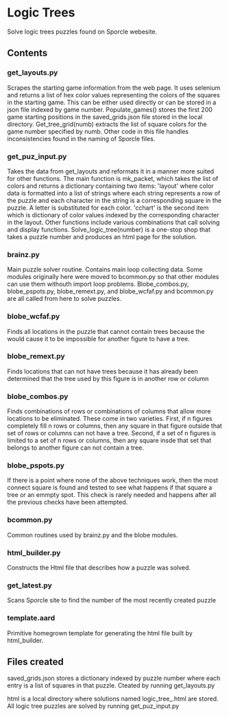 # Logic Trees

Solve logic trees puzzles found on Sporcle webesite.

## Contents

### get_layouts.py
Scrapes the starting game information from the web page.  It uses selenium and returns a list of hex color values
representing the colors of the squares in the starting game.  This can be either used directly or can be stored in a json file
indexed by game number.  Populate_games() stores the first 200 game starting positions in the saved_grids.json file stored in the
local directory.  Get_tree_grid(numb) extracts the list of square colors for the game number specified by numb.  Other code in
this file handles inconsistencies found in the naming of Sporcle files.
 
### get_puz_input.py
Takes the data from get_layouts and reformats it in a manner more suited for other functions.  The main function is mk_packet, which
takes the list of colors and returns a dictionary containing two items: 'layout' where color data is formatted into a list of strings
where each string represents a row of the puzzle and each character in the string is a corresponding square in the puzzle.  A letter
is substituted for each color.  'cchart' is the second item which is dictionary of color values indexed by the corresponding character
in the layout.  Other functions include various combinations that call solving and display functions.  Solve_logic_tree(number) is a
one-stop shop that takes a puzzle number and produces an html page for the solution.

### brainz.py
Main puzzle solver routine.  Contains main loop collecting data.  Some modules originally here were moved to bcommon.py so that other
modules can use them withouth import loop problems.  Blobe_combos.py, blobe_pspots.py, blobe_remext.py, and blobe_wcfaf.py and bcommon.py
are all called from here to solve puzzles.

### blobe_wcfaf.py
Finds all locations in the puzzle that cannot contain trees because the would cause it to be impossible for another figure to have a tree.

### blobe_remext.py
Finds locations that can not have trees because it has already been determined that the tree used by this figure is in another row or column

### blobe_combos.py
Finds combinations of rows or combinations of columns that allow more locations to be eliminated.  These come in two varieties.  First, if
n figures completely fill n rows or columns, then any square in that figure outside that set of rows or columns can not have a tree.  Second,
if a set of n figures is limited to a set of n rows or columns, then any square insde that set that belongs to another figure can not contain
a tree.

### blobe_pspots.py
If there is a point where none of the above techniques work, then the most connect square is found and tested to see what happens if that
square a tree or an emmpty spot.  This check is rarely needed and happens after all the previous checks have been attempted.

### bcommon.py
Common routines used by brainz.py and the blobe modules.

### html_builder.py
Constructs the Html file that describes how a puzzle was solved.

### get_latest.py
Scans Sporcle site to find the number of the most recently created puzzle

### template.aard
Primitive homegrown template for generating the html file built by html_builder.

## Files created

saved_grids.json stores a dictionary indexed by puzzle number where each entry is a list of squares in that puzzle.  Cteated by running
get_layouts.py

html is a local directory where solutions named logic_tree_<number>.html are stored.  All logic tree puzzles are solved by
running get_puz_input.py



